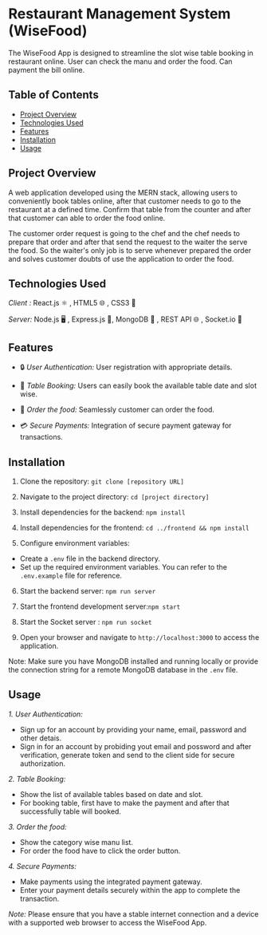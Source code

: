 # Restaurant Management System (WiseFood)

The WiseFood App is designed to streamline the slot wise table booking in restaurant online. 
User can check the manu and order the food. 
Can payment the bill online.

## Table of Contents

- [Project Overview](#project-overview)
- [Technologies Used](#technologies-used)
- [Features](#features)
- [Installation](#installation)
- [Usage](#usage)

## Project Overview

A web application developed using the MERN stack, allowing users to conveniently book tables online, after that customer needs to go to the restaurant at a defined time. Confirm that table from the counter and after that customer can able to order the food online.	

The customer order request is going to the chef and the chef needs to prepare that order and after that send the request to the waiter the serve the food. So the waiter's only job is to serve whenever prepared the order and solves customer doubts of use the application to order the food.	

## Technologies Used

*Client :* React.js ⚛ , HTML5 🌐 , CSS3 🎨

*Server:* Node.js 🖥 , Express.js 🚀, MongoDB 🍃 , REST API 🌐 , Socket.io 🔌

## Features

- 🔒 *User Authentication:* User registration with appropriate details.

- 📅 *Table Booking:* Users can easily book the available table date and slot wise.

- 🍔 *Order the food:* Seamlessly customer can order the food.

- 💳 *Secure Payments:* Integration of secure payment gateway for transactions. 


## Installation

1. Clone the repository: `git clone [repository URL]`

2. Navigate to the project directory: `cd [project directory]`

3. Install dependencies for the backend: `npm install`

4. Install dependencies for the frontend: `cd ../frontend && npm install`

5. Configure environment variables:
- Create a `.env` file in the backend directory.
- Set up the required environment variables. You can refer to the `.env.example` file for reference.

6. Start the backend server: `npm run server`

7. Start the frontend development server:`npm start`

8. Start the Socket server : `npm run socket`

9. Open your browser and navigate to `http://localhost:3000` to access the application.

Note: Make sure you have MongoDB installed and running locally or provide the connection string for a remote MongoDB database in the `.env` file.

## Usage

*1.  User Authentication:*
   - Sign up for an account by providing your name, email, password and other detais.
   - Sign in for an account by probiding yout email and possword and after verification, generate token and send to the client side for secure authorization.

*2. Table Booking:*
   - Show the list of available tables based on date and slot.
   - For booking table, first have to make the payment and after that successfully table will booked.

*3. Order the food:*
   - Show the category wise manu list.
   - For order the food have to click the order button.

*4. Secure Payments:*
   - Make payments using the integrated payment gateway.
   - Enter your payment details securely within the app to complete the transaction.


*Note:* Please ensure that you have a stable internet connection and a device with a supported web browser to access the WiseFood App.